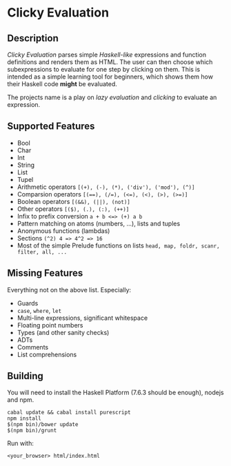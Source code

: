 # Clicky Evaluation

## Description

*Clicky Evaluation* parses simple *Haskell-like* expressions and function
definitions and renders them as HTML.
The user can then choose which subexpressions to evaluate for one step by
clicking on them.
This is intended as a simple learning tool for beginners,
which shows them how their Haskell code **might** be evaluated.

The projects name is a play on *lazy evaluation* and *clicking* to evaluate an expression.

## Supported Features

* Bool
* Char
* Int
* String
* List
* Tupel
* Arithmetic operators `[(+), (-), (*), ('div'), ('mod'), (^)]`
* Comparsion operators `[(==), (/=), (<=), (<), (>), (>=)]`
* Boolean operators `[(&&), (||), (not)]`
* Other operators `[($), (.), (:), (++)]`
* Infix to prefix conversion `a + b <=> (+) a b`
* Pattern matching on atoms (numbers, ...), lists and tuples
* Anonymous functions (lambdas)
* Sections `(^2) 4 => 4^2 => 16`
* Most of the simple Prelude functions on lists `head, map, foldr, scanr, filter, all, ...`

## Missing Features

Everything not on the above list. Especially:
* Guards
* `case`, `where`, `let`
* Multi-line expressions, significant whitespace
* Floating point numbers
* Types (and other sanity checks)
* ADTs
* Comments
* List comprehensions

## Building

You will need to install the Haskell Platform (7.6.3 should be enough), nodejs and npm.

```
cabal update && cabal install purescript
npm install
$(npm bin)/bower update
$(npm bin)/grunt
```

Run with:

```
<your_browser> html/index.html
```
